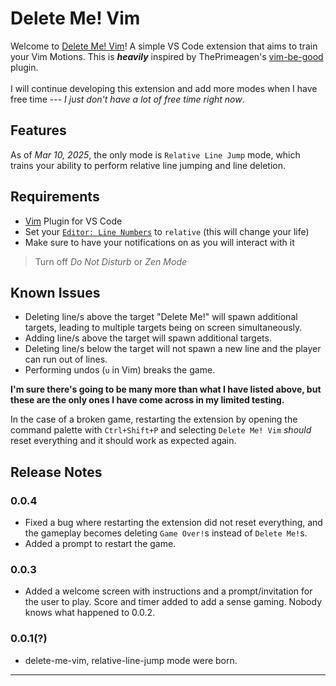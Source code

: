 # Delete Me! Vim

Welcome to [Delete Me! Vim](https://marketplace.visualstudio.com/items?itemName=alfonsekon.delete-me-vim)! A simple VS Code extension that aims to train your Vim Motions. This is ***heavily*** inspired by ThePrimeagen's [vim-be-good](https://github.com/ThePrimeagen/vim-be-good) plugin. 
<br></br>
I will continue developing this extension and add more modes when I have free time --- *I just don't have a lot of free time right now*.

## Features

As of *Mar 10, 2025*, the only mode is `Relative Line Jump` mode, which trains your ability to perform relative line jumping and line deletion.

## Requirements

- [Vim](https://marketplace.visualstudio.com/items?itemName=vscodevim.vim) Plugin for VS Code 
- Set your [`Editor: Line Numbers`](vscode://settings/editor.lineNumbers) to `relative` (this will change your life)
- Make sure to have your notifications on as you will interact with it
> Turn off *Do Not Disturb* or *Zen Mode*

## Known Issues

- Deleting line/s above the target "Delete Me!" will spawn additional targets, leading to multiple targets being on screen simultaneously.
- Adding line/s above the target will spawn additional targets.
- Deleting line/s below the target will not spawn a new line and the player can run out of lines.
- Performing undos (`u` in Vim) breaks the game.

**I'm sure there's going to be many more than what I have listed above, but these are the only ones I have come across in my limited testing.** 

In the case of a broken game, restarting the extension by opening the command palette with `Ctrl+Shift+P` and selecting `Delete Me! Vim` *should* reset everything and it should work as expected again.

## Release Notes

### 0.0.4
- Fixed a bug where restarting the extension did not reset everything, and the gameplay becomes deleting `Game Over!`s instead of `Delete Me!`s.
- Added a prompt to restart the game.

### 0.0.3
- Added a welcome screen with instructions and a prompt/invitation for the user to play. Score and timer added to add a sense gaming. Nobody knows what happened to 0.0.2.

### 0.0.1(?)
- delete-me-vim, relative-line-jump mode were born.

---
